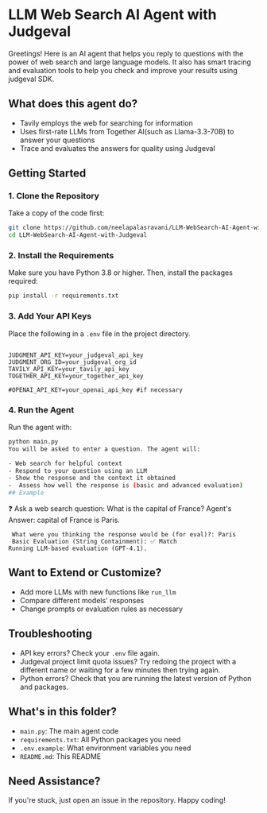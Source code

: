 
# LLM Web Search AI Agent with Judgeval
Greetings! Here is an AI agent that helps you reply to questions with the power of web search and large language models. It also has smart tracing and evaluation tools to help you check and improve your results using judgeval SDK.

## What does this agent do?

- Tavily employs the web for searching for information
- Uses first-rate LLMs from Together AI(such as Llama-3.3-70B) to answer your questions
- Trace and evaluates the answers for quality using Judgeval
## Getting Started

### 1. Clone the Repository

Take a copy of the code first:
```bash
git clone https://github.com/neelapalasravani/LLM-WebSearch-AI-Agent-with-Judgeval.git
cd LLM-WebSearch-AI-Agent-with-Judgeval
```
### 2. Install the Requirements

Make sure you have Python 3.8 or higher. Then, install the packages required:
```bash
pip install -r requirements.txt
```
### 3. Add Your API Keys

Place the following in a `.env` file in the project directory. 
```

JUDGMENT_API_KEY=your_judgeval_api_key
JUDGMENT_ORG_ID=your_judgeval_org_id
TAVILY_API_KEY=your_tavily_api_key
TOGETHER_API_KEY=your_together_api_key

#OPENAI_API_KEY=your_openai_api_key #if necessary
```
### 4. Run the Agent

Run the agent with:
```bash
python main.py
You will be asked to enter a question. The agent will:

- Web search for helpful context
- Respond to your question using an LLM
- Show the response and the context it obtained
-  Assess how well the response is (basic and advanced evaluation)
## Example

```
❓ Ask a web search question: What is the capital of France?
Agent's Answer:
capital of France is Paris.
```.
 What were you thinking the response would be (for eval)?: Paris
 Basic Evaluation (String Containment): ✅ Match
Running LLM-based evaluation (GPT-4.1).
```
## Want to Extend or Customize?

- Add more LLMs with new functions like `run_llm`
- Compare different models' responses
- Change prompts or evaluation rules as necessary
## Troubleshooting

- API key errors? Check your `.env` file again.
- Judgeval project limit quota issues? Try redoing the project with a different name or waiting for a few minutes then trying again.
- Python errors? Check that you are running the latest version of Python and packages.
## What's in this folder?

- `main.py`: The main agent code
- `requirements.txt`: All Python packages you need
- `.env.example`: What environment variables you need
- `README.md`: This README
## Need Assistance?

If you're stuck, just open an issue in the repository. Happy coding!
